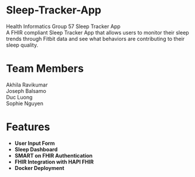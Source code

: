 # Sleep-Tracker-App

Health Informatics Group 57 Sleep Tracker App  
A FHIR compliant Sleep Tracker App that allows users to monitor their sleep trends through Fitbit data and see what behaviors are contributing to their sleep quality.

# Team Members

Akhila Ravikumar  
Joseph Balsamo  
Duc Luong  
Sophie Nguyen

# Features

- **User Input Form**
- **Sleep Dashboard**
- **SMART on FHIR Authentication**
- **FHIR Integration with HAPI FHIR**
- **Docker Deployment**

